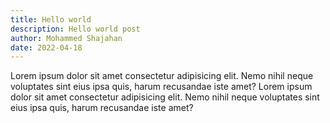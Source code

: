 ```yaml
---
title: Hello world
description: Hello world post
author: Mohammed Shajahan
date: 2022-04-18
---
```


Lorem ipsum dolor sit amet consectetur adipisicing elit. 
Nemo nihil neque voluptates sint eius ipsa quis, harum recusandae iste amet?
Lorem ipsum dolor sit amet consectetur adipisicing elit. 
Nemo nihil neque voluptates sint eius ipsa quis, harum recusandae iste amet?